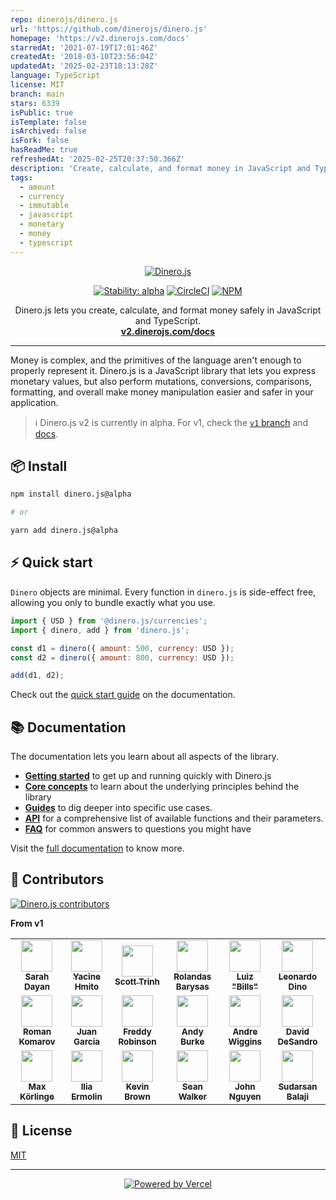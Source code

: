 ```yaml
---
repo: dinerojs/dinero.js
url: 'https://github.com/dinerojs/dinero.js'
homepage: 'https://v2.dinerojs.com/docs'
starredAt: '2021-07-19T17:01:46Z'
createdAt: '2018-03-10T23:56:04Z'
updatedAt: '2025-02-23T18:13:28Z'
language: TypeScript
license: MIT
branch: main
stars: 6339
isPublic: true
isTemplate: false
isArchived: false
isFork: false
hasReadMe: true
refreshedAt: '2025-02-25T20:37:50.366Z'
description: 'Create, calculate, and format money in JavaScript and TypeScript.'
tags:
  - amount
  - currency
  - immutable
  - javascript
  - monetary
  - money
  - typescript
---
```


<p align="center">
  <a href="https://v2.dinerojs.com/docs">
    <img alt="Dinero.js" src="https://raw.githubusercontent.com/dinerojs/dinero.js/main/.github/banner.png">
  </a>
</p>

<p align="center">
  <a href="https://www.npmjs.com/package/dinero.js?activeTab=versions"><img alt="Stability: alpha" src="https://img.shields.io/badge/stability-alpha-f4d03f.svg" /></a>
  <a href="https://circleci.com/gh/dinerojs/dinero.js"><img alt="CircleCI" src="https://img.shields.io/circleci/build/gh/dinerojs/dinero.js"></a>
  <a href="https://github.com/dinerojs/dinero.js/blob/master/LICENSE"><img alt="NPM" src="https://img.shields.io/npm/l/dinero.js"></a>
</p>

<p align="center">
  Dinero.js lets you create, calculate, and format money safely in JavaScript and TypeScript.<br>
  <a href="https://v2.dinerojs.com/docs"><strong>v2.dinerojs.com/docs</strong></a>
</p>

---

Money is complex, and the primitives of the language aren't enough to properly represent it. Dinero.js is a JavaScript library that lets you express monetary values, but also perform mutations, conversions, comparisons, formatting, and overall make money manipulation easier and safer in your application.

> ℹ️ Dinero.js v2 is currently in alpha. For v1, check the [`v1` branch](https://github.com/dinerojs/dinero.js/tree/v1) and [docs](https://v1.dinerojs.com/).

## 📦 Install

```sh
npm install dinero.js@alpha

# or

yarn add dinero.js@alpha
```

## ⚡️ Quick start

`Dinero` objects are minimal. Every function in `dinero.js` is side-effect free, allowing you only to bundle exactly what you use.

```js
import { USD } from '@dinero.js/currencies';
import { dinero, add } from 'dinero.js';

const d1 = dinero({ amount: 500, currency: USD });
const d2 = dinero({ amount: 800, currency: USD });

add(d1, d2);
```

Check out the [quick start guide](https://v2.dinerojs.com/docs/getting-started/quick-start) on the documentation.

## 📚 Documentation

The documentation lets you learn about all aspects of the library.

- [**Getting started**](https://v2.dinerojs.com/docs/getting-started/quick-start) to get up and running quickly with Dinero.js
- [**Core concepts**](https://v2.dinerojs.com/docs/core-concepts/amount) to learn about the underlying principles behind the library
- [**Guides**](https://v2.dinerojs.com/docs/guides/using-different-amount-types) to dig deeper into specific use cases.
- [**API**](https://v2.dinerojs.com/docs/api/mutations/add) for a comprehensive list of available functions and their parameters.
- [**FAQ**](https://v2.dinerojs.com/docs/faq/does-dinerojs-support-cryptocurrencies) for common answers to questions you might have

Visit the [full documentation](https://v2.dinerojs.com/docs) to know more.

## 👥 Contributors

[![Dinero.js contributors](https://contrib.rocks/image?repo=dinerojs/dinero.js)](https://github.com/dinerojs/dinero.js/graphs/contributors)

**From v1**

<table>
  <tbody>
    <tr>
      <td align="center">
        <a href="https://sarahdayan.dev" rel="nofollow"
          ><img
            src="https://avatars1.githubusercontent.com/u/5370675?v=4"
            alt=""
            width="50"
            height="50"
          /><br /><sub><b>Sarah Dayan</b></sub></a
        >
      </td>
      <td align="center">
        <a href="https://github.com/yacinehmito"
          ><img
            src="https://avatars1.githubusercontent.com/u/6893840?v=4"
            alt=""
            width="50"
            height="50"
          /><br /><sub><b>Yacine Hmito</b></sub></a
        >
      </td>
      <td align="center">
        <a href="https://github.com/scotttrinh"
          ><img
            src="https://avatars1.githubusercontent.com/u/1682194?v=4"
            alt=""
            width="50"
            height="50"
          /><br /><sub><b>Scott Trinh</b></sub></a
        >
      </td>
      <td align="center">
        <a href="https://rolandasb.com" rel="nofollow"
          ><img
            src="https://avatars0.githubusercontent.com/u/1409998?v=4"
            alt=""
            width="50"
            height="50"
          /><br /><sub><b>Rolandas Barysas</b></sub></a
        >
      </td>
      <td align="center">
        <a href="https://www.luizpb.com/en/" rel="nofollow"
          ><img
            src="https://avatars1.githubusercontent.com/u/1798830?v=4"
            alt=""
            width="50"
            height="50"
          /><br /><sub><b>Luiz "Bills"</b></sub></a
        >
      </td>
      <td align="center">
        <a href="https://kunst.com.br" rel="nofollow"
          ><img
            src="https://avatars2.githubusercontent.com/u/8649362?v=4"
            alt=""
            width="50"
            height="50"
          /><br /><sub><b>Leonardo Dino</b></sub></a
        >
      </td>
    </tr>
    <tr>
      <td align="center">
        <a href="https://www.kizu.ru/" rel="nofollow"
          ><img
            src="https://avatars3.githubusercontent.com/u/177485?v=4"
            alt=""
            width="50"
            height="50"
          /><br /><sub><b>Roman Komarov</b></sub></a
        >
      </td>
      <td align="center">
        <a href="http://jotaoncode.com/" rel="nofollow"
          ><img
            src="https://avatars3.githubusercontent.com/u/4575026?v=4"
            alt=""
            width="50"
            height="50"
          /><br /><sub><b>Juan Garcia</b></sub></a
        >
      </td>
      <td align="center">
        <a href="https://github.com/frobinsonj"
          ><img
            src="https://avatars3.githubusercontent.com/u/16726902?v=4"
            alt=""
            width="50"
            height="50"
          /><br /><sub><b>Freddy Robinson</b></sub></a
        >
      </td>
      <td align="center">
        <a href="https://twitter.com/andybrk" rel="nofollow"
          ><img
            src="https://avatars0.githubusercontent.com/u/273857?v=4"
            alt=""
            width="50"
            height="50"
          /><br /><sub><b>Andy Burke</b></sub></a
        >
      </td>
      <td align="center">
        <a href="https://github.com/andrewiggins"
          ><img
            src="https://avatars3.githubusercontent.com/u/459878?v=4"
            alt=""
            width="50"
            height="50"
          /><br /><sub><b>Andre Wiggins</b></sub></a
        >
      </td>
      <td align="center">
        <a href="https://desandro.com" rel="nofollow"
          ><img
            src="https://avatars0.githubusercontent.com/u/85566?v=4"
            alt=""
            width="50"
            height="50"
          /><br /><sub><b>David DeSandro</b></sub></a
        >
      </td>
    </tr>
    <tr>
      <td align="center">
        <a href="http://maxk.se" rel="nofollow"
          ><img
            src="https://avatars1.githubusercontent.com/u/19932622?v=4"
            alt=""
            width="50"
            height="50"
          /><br /><sub><b>Max Körlinge</b></sub></a
        >
      </td>
      <td align="center">
        <a href="https://github.com/dotpack"
          ><img
            src="https://avatars2.githubusercontent.com/u/1175814?v=4"
            alt=""
            width="50"
            height="50"
          /><br /><sub><b>Ilia Ermolin</b></sub></a
        >
      </td>
      <td align="center">
        <a href="https://coina.ge" rel="nofollow"
          ><img
            src="https://avatars1.githubusercontent.com/u/1531750?v=4"
            alt=""
            width="50"
            height="50"
          /><br /><sub><b>Kevin Brown</b></sub></a
        >
      </td>
      <td align="center">
        <a href="https://seankwalker.com" rel="nofollow"
          ><img
            src="https://avatars.githubusercontent.com/u/20524136?v=4"
            alt=""
            width="50"
            height="50"
          /><br /><sub><b>Sean Walker</b></sub></a
        >
      </td>
      <td align="center">
        <a href="http://jnguyen.me/" rel="nofollow"
          ><img
            src="https://avatars0.githubusercontent.com/u/1127677?v=4"
            alt=""
            width="50"
            height="50"
          /><br /><sub><b>John Nguyen</b></sub></a
        >
      </td>
      <td align="center">
        <a href="https://journal.artfuldev.com" rel="nofollow"
          ><img
            src="https://avatars.githubusercontent.com/u/3091087?v=4"
            alt=""
            width="50"
            height="50"
          /><br /><sub><b>Sudarsan Balaji</b></sub></a
        >
      </td>
    </tr>
  </tbody>
</table>

## 📜 License

[MIT](LICENSE)

---

<div align="center">

[![Powered by Vercel](.github/powered-by-vercel.svg)](https://vercel.com/?utm_source=dinerojs&utm_campaign=oss)

</div>
